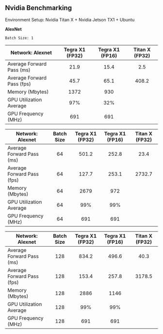 Nvidia Benchmarking
--------------------
Environment Setup: Nvidia Titan X + Nvidia Jetson TX1 + Ubuntu 

**AlexNet**

`Batch Size: 1`

| Network: Alexnet           |Tegra X1 (FP32) | Tegra X1 (FP16) | Titan X (FP32) |
| -------------------------- | :--------------:|:---------------:| :-------------:|
| Average Forward Pass (ms)  | 21.9            | 15.4            | 2.5            |
| Average Forward Pass (fps) | 45.7            | 65.1            | 408.2          |
| Memory (Mbytes)            | 1372            | 930             |                |
| GPU Utilization Average    | 97%             | 32%             |                |
| GPU Frequency (MHz)        | 691             | 691             |                |

| Network: Alexnet           | Batch Size | Tegra X1 (FP32) | Tegra X1 (FP16) | Titan X (FP32) |
| -------------------------- |:----------:| :--------------:|:---------------:| :-------------:|
| Average Forward Pass (ms)  | 64         | 501.2           | 252.8           | 23.4           |
| Average Forward Pass (fps) | 64         | 127.7           | 253.1           | 2732.7         |
| Memory (Mbytes)            | 64         | 2679            | 972             |                |
| GPU Utilization Average    | 64         | 99%             | 99%             |                |
| GPU Frequency (MHz)        | 64         | 691             | 691             |                |

| Network: Alexnet           | Batch Size | Tegra X1 (FP32) | Tegra X1 (FP16) | Titan X (FP32) |
| -------------------------- |:----------:| :--------------:|:---------------:| :-------------:|
| Average Forward Pass (ms)  | 128        | 834.2           | 496.6           | 40.3           |
| Average Forward Pass (fps) | 128        | 153.4           | 257.8           | 3178.5         |
| Memory (Mbytes)            | 128        | 2886            | 1146            |                |
| GPU Utilization Average    | 128        | 99%             | 99%             |                |
| GPU Frequency (MHz)        | 128        | 691             | 691             |                |

